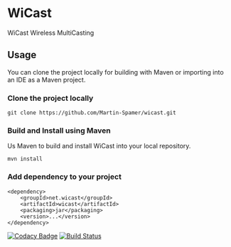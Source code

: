# WiCast

WiCast Wireless MultiCasting

## Usage 

You can clone the project locally for building with Maven or importing into an IDE as a Maven project.

### Clone the project locally

	git clone https://github.com/Martin-Spamer/wicast.git

### Build and Install using Maven

Us Maven to build and install WiCast into your local repository.

	mvn install

### Add dependency to your project

	<dependency>
		<groupId>net.wicast</groupId>
		<artifactId>wicast</artifactId>
		<packaging>jar</packaging>
		<version>...</version>
	</dependency>
	
[![Codacy Badge](https://api.codacy.com/project/badge/Grade/3e7b555e65ed48059bb1bd88d40a1d57)](https://www.codacy.com/app/Martin-Spamer/wicast?utm_source=github.com&amp;utm_medium=referral&amp;utm_content=Martin-Spamer/wicast&amp;utm_campaign=Badge_Grade)
[![Build Status](https://travis-ci.org/Martin-Spamer/wicast.svg?branch=master)](https://travis-ci.org/Martin-Spamer/wicast)
